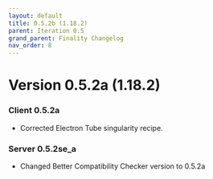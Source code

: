 ```yaml
---
layout: default
title: 0.5.2b (1.18.2)
parent: Iteration 0.5
grand_parent: Finality Changelog
nav_order: 8
---
```

# Version 0.5.2a (1.18.2)
### Client 0.5.2a 
* Corrected Electron Tube singularity recipe.

### Server 0.5.2se_a
* Changed Better Compatibility Checker version to 0.5.2a